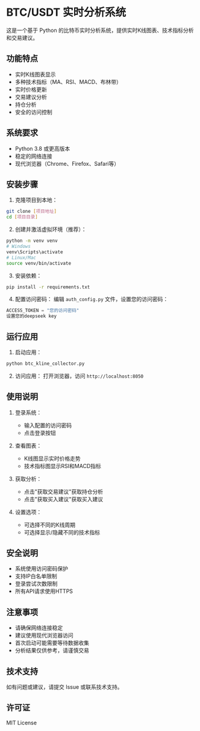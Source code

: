 # BTC/USDT 实时分析系统

这是一个基于 Python 的比特币实时分析系统，提供实时K线图表、技术指标分析和交易建议。

## 功能特点

- 实时K线图表显示
- 多种技术指标（MA、RSI、MACD、布林带）
- 实时价格更新
- 交易建议分析
- 持仓分析
- 安全的访问控制

## 系统要求

- Python 3.8 或更高版本
- 稳定的网络连接
- 现代浏览器（Chrome、Firefox、Safari等）

## 安装步骤

1. 克隆项目到本地：
```bash
git clone [项目地址]
cd [项目目录]
```

2. 创建并激活虚拟环境（推荐）：
```bash
python -m venv venv
# Windows
venv\Scripts\activate
# Linux/Mac
source venv/bin/activate
```

3. 安装依赖：
```bash
pip install -r requirements.txt
```

4. 配置访问密码：
编辑 `auth_config.py` 文件，设置您的访问密码：
```python
ACCESS_TOKEN = "您的访问密码"
设置您的deepseek key
```

## 运行应用

1. 启动应用：
```bash
python btc_kline_collector.py
```

2. 访问应用：
打开浏览器，访问 `http://localhost:8050`

## 使用说明

1. 登录系统：
   - 输入配置的访问密码
   - 点击登录按钮

2. 查看图表：
   - K线图显示实时价格走势
   - 技术指标图显示RSI和MACD指标

3. 获取分析：
   - 点击"获取交易建议"获取持仓分析
   - 点击"获取买入建议"获取买入建议

4. 设置选项：
   - 可选择不同的K线周期
   - 可选择显示/隐藏不同的技术指标

## 安全说明

- 系统使用访问密码保护
- 支持IP白名单限制
- 登录尝试次数限制
- 所有API请求使用HTTPS

## 注意事项

- 请确保网络连接稳定
- 建议使用现代浏览器访问
- 首次启动可能需要等待数据收集
- 分析结果仅供参考，请谨慎交易

## 技术支持

如有问题或建议，请提交 Issue 或联系技术支持。

## 许可证

MIT License 

